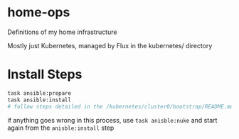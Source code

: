# home-ops
Definitions of my home infrastructure

Mostly just Kubernetes, managed by Flux in the kubernetes/ directory

# Install Steps
```bash
task ansible:prepare
task ansible:install
# follow steps detailed in the /kubernetes/cluster0/bootstrap/README.md
```
if anything goes wrong in this process, use `task anisble:nuke` and start again from the `anisble:install` step
